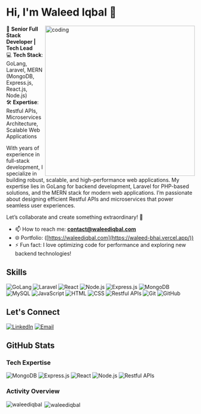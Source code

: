 # Hi, I'm Waleed Iqbal 👋

<img align="right" alt="coding" width="400" src="https://media1.tenor.com/m/GfSX-u7VGM4AAAAC/coding.gif">

🚀 **Senior Full Stack Developer | Tech Lead**  
💻 **Tech Stack**: GoLang, Laravel, MERN (MongoDB, Express.js, React.js, Node.js)  
🛠️ **Expertise**: Restful APIs, Microservices Architecture, Scalable Web Applications  

With years of experience in full-stack development, I specialize in building robust, scalable, and high-performance web applications. My expertise lies in GoLang for backend development, Laravel for PHP-based solutions, and the MERN stack for modern web applications. I’m passionate about designing efficient Restful APIs and microservices that power seamless user experiences.  

Let’s collaborate and create something extraordinary! 🌟  

- 📫 How to reach me: **contact@waleediqbal.com**  
- 🌐 Portfolio: ([https://waleediqbal.com](https://waleed-bhai.vercel.app/))  
- ⚡ Fun fact: I love optimizing code for performance and exploring new backend technologies!    

## Skills
![GoLang](https://img.shields.io/badge/-GoLang-00ADD8?logo=go&logoColor=white)
![Laravel](https://img.shields.io/badge/-Laravel-FF2D20?logo=laravel&logoColor=white)
![React](https://img.shields.io/badge/-React-61DAFB?logo=react&logoColor=black)
![Node.js](https://img.shields.io/badge/-Node.js-339933?logo=node.js&logoColor=white)
![Express.js](https://img.shields.io/badge/-Express.js-000000?logo=express&logoColor=white)
![MongoDB](https://img.shields.io/badge/-MongoDB-47A248?logo=mongodb&logoColor=white)
![MySQL](https://img.shields.io/badge/-MySQL-4479A1?logo=mysql&logoColor=white)
![JavaScript](https://img.shields.io/badge/-JavaScript-F7DF1E?logo=javascript&logoColor=black)
![HTML](https://img.shields.io/badge/-HTML-E34F26?logo=html5&logoColor=white)
![CSS](https://img.shields.io/badge/-CSS-1572B6?logo=css3&logoColor=white)
![Restful APIs](https://img.shields.io/badge/-Restful%20APIs-FF6F61?logo=api&logoColor=white)
![Git](https://img.shields.io/badge/-Git-F05032?logo=git&logoColor=white)
![GitHub](https://img.shields.io/badge/-GitHub-181717?logo=github&logoColor=white)

## Let's Connect
[![LinkedIn](https://img.shields.io/badge/-LinkedIn-0077B5?logo=linkedin&logoColor=white)](https://www.linkedin.com/in/waleed-iqbal-55997b18/)
[![Email](https://img.shields.io/badge/-Email-D14836?logo=gmail&logoColor=white)](mailto:contact@waleediqbal.com)

## GitHub Stats

### Tech Expertise
![MongoDB](https://img.shields.io/badge/-MongoDB-47A248?logo=mongodb&logoColor=white)
![Express.js](https://img.shields.io/badge/-Express.js-000000?logo=express&logoColor=white)
![React](https://img.shields.io/badge/-React-61DAFB?logo=react&logoColor=black)
![Node.js](https://img.shields.io/badge/-Node.js-339933?logo=node.js&logoColor=white)
![Restful APIs](https://img.shields.io/badge/-Restful%20APIs-FF6F61?logo=api&logoColor=white)

### Activity Overview
<p><img align="left" src="https://github-readme-stats.vercel.app/api?username=waleediqbal&show_icons=true&locale=en&hide=python&theme=radical" alt="waleediqbal" /></p>

<p>&nbsp;<img align="center" src="https://github-readme-stats.vercel.app/api/top-langs?username=waleediqbal&show_icons=true&locale=en&layout=compact&hide=python&theme=radical&langs_count=6" alt="waleediqbal" /></p>


<!---
waleediqbal/waleediqbal is a ✨ special ✨ repository because its `README.md` (this file) appears on your GitHub profile.
You can click the Preview link to take a look at your changes.
--->
